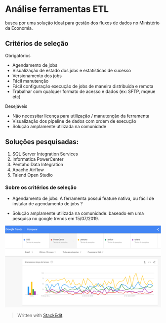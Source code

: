 # Análise ferramentas ETL

busca por uma solução ideal para gestão dos fluxos de dados no Ministério da Economia.

## Critérios de seleção

Obrigatórios
* Agendamento de jobs
* Visualização de estado dos jobs e estatísticas de sucesso
* Versionamento dos jobs
* Fácil manutenção
* Fácil configuração execução de jobs de maneira distribuída e remota
* Trabalhar com qualquer formato de acesso e dados (ex: SFTP, mqeue etc)

Desejáveis
* Não necessitar licença para utilização / manutenção da ferramenta
* Visualização dos pipeline de dados com ordem de execução
* Solução amplamente utilizada na comunidade

## Soluções pesquisadas:

1. SQL Server Integration Services
2. Informatica PowerCenter
3. Pentaho Data Integration
4. Apache Airflow
5. Talend Open Studio

### Sobre os critérios de seleção

-   Agendamento de jobs: A ferramenta possui feature nativa, ou fácil de instalar de agendamento de jobs ?

 - Solução amplamente utilizada na comunidade: baseado em uma pesquisa no google trends em 15/07/2019.

![google-trends](https://raw.githubusercontent.com/chris-redfield/etl-me/master/img/google-trends-etl.PNG)


> Written with [StackEdit](https://stackedit.io/).
